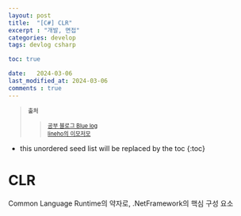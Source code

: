 ```yaml
---
layout: post
title:  "[C#] CLR"
excerpt : "개발, 면접"
categories: develop
tags: devlog csharp

toc: true

date:   2024-03-06
last_modified_at: 2024-03-06
comments : true
---
```

> <span style="font-size: 80%"> **출처** </span>
>> <span style="font-size: 80%"> [공부 블로그 Blue log](https://fkdl0048.github.io/csharp/cshape_Generic/)</span>   
>> <span style="font-size: 80%"> [lineho의 이모저모](https://lineho.tistory.com/34)</span> 

<!--more-->

* this unordered seed list will be replaced by the toc
{:toc}

# CLR

Common Language Runtime의 약자로, .NetFramework의 핵심 구성 요소


<!-- 
<p align="center">
  <img src = "https://github.com/Jinlee0206/Jinlee0206.github.io/assets/105345909/6b49e2d9-0634-4495-aef0-83c5252d484c" width = "320">
</p> -->


